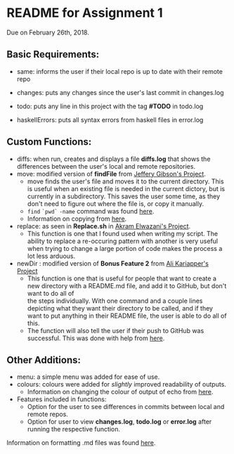 # README for Assignment 1
Due on February 26th, 2018.
## Basic Requirements:

- same: informs the user if their local repo is up to date with their remote repo

- changes: puts any changes since the user's last commit in changes.log

- todo: puts any line in this project with the tag **#TODO** in todo.log

- haskellErrors: puts all syntax errors from haskell files in error.log

## Custom Functions:

   - diffs: when run, creates and displays a file **diffs.log** that shows the differences between the user's local and remote repositories.
   - move: modified version of **findFile** from [Jeffery Gibson's Project](https://github.com/gibsoj12/CS1XA3/blob/master/ProjectAnalyze.sh/). 
      - move finds the user's file and moves it to the current directory. This is useful when an existing file is needed in the current dictory, but is currently in          a subdirectory. This saves the user some time, as they don't need to figure out where the file is, or copy it manually.
      - `find` `` `pwd` `` `-name` command was found [here](https://stackoverflow.com/questions/246215/how-can-i-list-files-with-their-absolute-path-in-linux).
      - Information on copying from [here](https://askubuntu.com/questions/835657/copy-file-to-current-directory).
   - replace: as seen in **Replace.sh** in [Akram Elwazani's Project](https://github.com/elwazana/CS1XA3/blob/master/Assign1/Replace.sh).
      - This function is one that I found used when writing my script. The ability to replace a re-occuring pattern with another is very useful when trying to change         a large portion of code makes the process a lot less arduous.  
   - newDir : modified version of **Bonus Feature 2** from [Ali Kariapper's Project](https://github.com/Kariappa/CS1XA3/blob/master/Assign1/ProjectAnalyze.sh)
      - This function is one that is useful for people that want to create a new directory with a README.md file, and add it to GitHub, but don't want to do all of  
        the steps individually. With one command and a couple lines depicting what they want their directory to be called, and if they want to put anything in their          README file, the user is able to do all of this.
      - The function will also tell the user if their push to GitHub was successful. This was done with help from [here](https://stackoverflow.com/questions/40177013/check-response-of-git-push-from-shell-script).
## Other Additions:
   - menu: a simple menu was added for ease of use.
   - colours: colours were added for *slightly* improved readability of outputs.
     - Information on changing the colour of output of echo from [here](https://stackoverflow.com/questions/5947742/how-to-change-the-output-color-of-echo-in-linux). 
   - Features included in functions:
      - Option for the user to see differences in commits between local and remote repos.
      - Option for user to view **changes.log**, **todo.log** or **error.log** after running the respective function.

Information on formatting .md files was found [here](https://help.github.com/articles/basic-writing-and-formatting-syntax/#headings).
